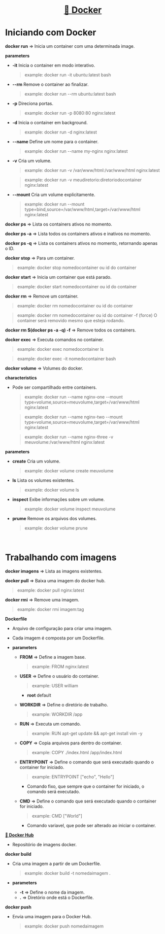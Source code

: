 <h1 align="center">
    <a href="https://docs.docker.com/">🔗 Docker</a>
</h1>

# Iniciando com Docker

<strong>docker run</strong> => Inicia um container com uma determinada image.

<strong>parameters</strong>

- <strong>-it</strong> Inicia o container em modo interativo.
  > example: docker run -it ubuntu:latest bash
- <strong>--rm</strong> Remove o container ao finalizar.
  > example: docker run --rm ubuntu:latest bash
- <strong>-p</strong> Direciona portas.
  > example: docker run -p 8080:80 nginx:latest
- <strong>-d</strong> Inicia o container em background.
  > example: docker run -d nginx:latest
- <strong>--name</strong> Define um nome para o container.
  > example: docker run --name my-nginx nginx:latest
- <strong>-v</strong> Cria um volume.

  > example: docker run -v /var/www/html:/var/www/html nginx:latest

  > example: docker run -v meudiretorio:diretoriodocontainer nginx:latest

- <strong>--mount</strong> Cria um volume explicitamente.

  > example: docker run --mount type=bind,source=/var/www/html,target=/var/www/html nginx:latest

<strong>docker ps</strong> => Lista os containers ativos no momento.

<strong>docker ps -a</strong> => Lista todos os containers ativos e inativos no momento.

<strong>docker ps -q</strong> => Lista os containers ativos no momento, retornando apenas o ID.

<strong>docker stop</strong> => Para um container.

> example: docker stop nomedocontainer ou id do container

<strong>docker start</strong> => Inicia um container que está parado.

> example: docker start nomedocontainer ou id do container

<strong>docker rm</strong> => Remove um container.

> example: docker rm nomedocontainer ou id do container

> example: docker rm nomedocontainer ou id do container -f (force) O container será removido mesmo que esteja rodando.

<strong>docker rm $(docker ps -a -q) -f</strong> => Remove todos os containers.

<strong>docker exec</strong> => Executa comandos no container.

> example: docker exec nomedocontainer ls

> example: docker exec -it nomedocontainer bash

<strong>docker volume</strong> => Volumes do docker.

<strong>characteristics</strong>

- Pode ser compartilhado entre containers.

  > example: docker run --name nginx-one --mount type=volume,source=meuvolume,target=/var/www/html nginx:latest

  > example: docker run --name nginx-two --mount type=volume,source=meuvolume,target=/var/www/html nginx:latest

  > example: docker run --name nginx-three -v meuvolume:/var/www/html nginx:latest

<strong>parameters</strong>

- <strong>create</strong> Cria um volume.

  > example: docker volume create meuvolume

- <strong>ls</strong> Lista os volumes existentes.

  > example: docker volume ls

- <strong>inspect</strong> Exibe informações sobre um volume.

  > example: docker volume inspect meuvolume

- <strong>prume</strong> Remove os arquivos dos volumes.
  > example: docker volume prune

<br>

# Trabalhando com imagens

<strong>docker imagens</strong> => Lista as imagens existentes.

<strong>docker pull</strong> => Baixa uma imagem do docker hub.

> example: docker pull nginx:latest

<strong>docker rmi</strong> => Remove uma imagem.

> example: docker rmi imagem:tag

<strong>Dockerfile</strong>

- Arquivo de configuração para criar uma imagem.

- Cada imagem é composta por um Dockerfile.

- <strong>parameters</strong>

  - <strong>FROM</strong> => Define a imagem base.

    > example: FROM nginx:latest

  - <strong>USER</strong> => Define o usuário do container.

    > example: USER william

    - <strong>root</strong> default

  - <strong>WORKDIR</strong> => Define o diretório de trabalho.

    > example: WORKDIR /app

  - <strong>RUN</strong> => Executa um comando.

    > example: RUN apt-get update && apt-get install vim -y

  - <strong>COPY</strong> => Copia arquivos para dentro do container.

    > example: COPY ./index.html /app/index.html

  - <strong>ENTRYPOINT</strong> => Define o comando que será executado quando o container for iniciado.

    > example: ENTRYPOINT ["echo", "Hello"]

    - Comando fixo, que sempre que o container for iniciado, o comando será executado.

  - <strong>CMD</strong> => Define o comando que será executado quando o container for iniciado.

    > example: CMD ["World"]

    - Comando variavel, que pode ser alterado ao iniciar o container.

<strong><a href="https://hub.docker.com/">🔗 Docker Hub</a></strong>

- Repositório de imagens docker.

<strong>docker build</strong>

- Cria uma imagem a partir de um Dockerfile.

  > example: docker build -t nomedaimagem .

- <strong>parameters</strong>
  - <strong>-t</strong> => Define o nome da imagem.
  - <strong>.</strong> => Diretório onde está o Dockerfile.

<strong>docker push</strong>

- Envia uma imagem para o Docker Hub.

  > example: docker push nomedaimagem

